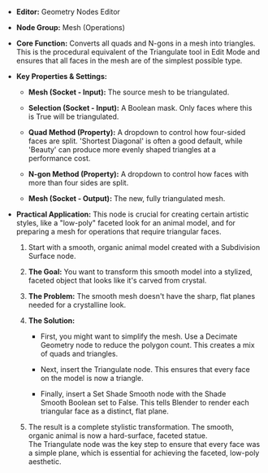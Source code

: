 - **Editor:** Geometry Nodes Editor
    
- **Node Group:** Mesh (Operations)
    
- **Core Function:** Converts all quads and N-gons in a mesh into triangles. This is the procedural equivalent of the Triangulate tool in Edit Mode and ensures that all faces in the mesh are of the simplest possible type.
    
- **Key Properties & Settings:**
    
    - **Mesh (Socket - Input):** The source mesh to be triangulated.
        
    - **Selection (Socket - Input):** A Boolean mask. Only faces where this is True will be triangulated.
        
    - **Quad Method (Property):** A dropdown to control how four-sided faces are split. 'Shortest Diagonal' is often a good default, while 'Beauty' can produce more evenly shaped triangles at a performance cost.
        
    - **N-gon Method (Property):** A dropdown to control how faces with more than four sides are split.
        
    - **Mesh (Socket - Output):** The new, fully triangulated mesh.
        
- **Practical Application:** This node is crucial for creating certain artistic styles, like a "low-poly" faceted look for an animal model, and for preparing a mesh for operations that require triangular faces.
    
    1. Start with a smooth, organic animal model created with a Subdivision Surface node.
        
    2. **The Goal:** You want to transform this smooth model into a stylized, faceted object that looks like it's carved from crystal.
        
    3. **The Problem:** The smooth mesh doesn't have the sharp, flat planes needed for a crystalline look.
        
    4. **The Solution:**
        
        - First, you might want to simplify the mesh. Use a Decimate Geometry node to reduce the polygon count. This creates a mix of quads and triangles.
            
        - Next, insert the Triangulate node. This ensures that every face on the model is now a triangle.
            
        - Finally, insert a Set Shade Smooth node with the Shade Smooth Boolean set to False. This tells Blender to render each triangular face as a distinct, flat plane.
            
    5. The result is a complete stylistic transformation. The smooth, organic animal is now a hard-surface, faceted statue. The Triangulate node was the key step to ensure that every face was a simple plane, which is essential for achieving the faceted, low-poly aesthetic.
